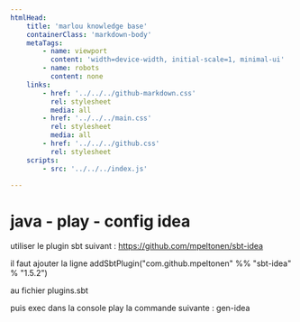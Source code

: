 ```yaml
---
htmlHead:
    title: 'marlou knowledge base' 
    containerClass: 'markdown-body'
    metaTags:
        - name: viewport
          content: 'width=device-width, initial-scale=1, minimal-ui'
        - name: robots
          content: none
    links:
        - href: '../../../github-markdown.css'
          rel: stylesheet
          media: all
        - href: '../../../main.css'
          rel: stylesheet
          media: all
        - href: '../../../github.css'
          rel: stylesheet
    scripts:
        - src: '../../../index.js'

---
```


# java - play - config idea

utiliser le plugin sbt suivant :
https://github.com/mpeltonen/sbt-idea

il faut ajouter la ligne
addSbtPlugin("com.github.mpeltonen" %% "sbt-idea" % "1.5.2")

au fichier plugins.sbt

puis exec dans la console play la commande suivante :
gen-idea
